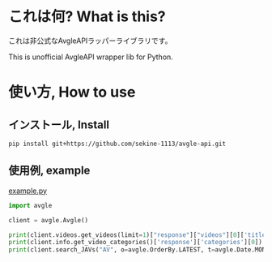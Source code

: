 # これは何? What is this?

これは非公式なAvgleAPIラッパーライブラリです。

This is unofficial AvgleAPI wrapper lib for Python.

# 使い方, How to use

## インストール, Install

`pip install git+https://github.com/sekine-1113/avgle-api.git`


## 使用例, example

[example.py](example.py)

```python
import avgle

client = avgle.Avgle()

print(client.videos.get_videos(limit=1)["response"]["videos"][0]['title'])
print(client.info.get_video_categories()['response']['categories'][0])
print(client.search_JAVs("AV", o=avgle.OrderBy.LATEST, t=avgle.Date.MONTH)['response']['videos'][0]['title'])

```